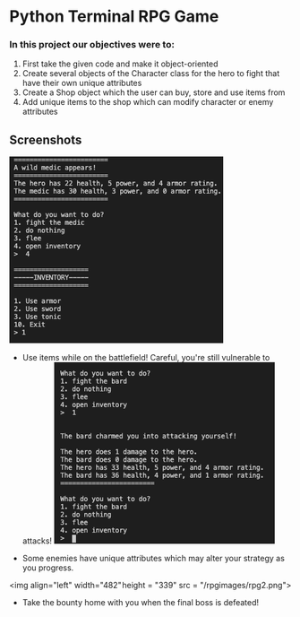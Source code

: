 
# Python Terminal RPG Game

### In this project our objectives were to:

1. First take the given code and make it object-oriented
2. Create several objects of the Character class for the hero to fight that have their own unique attributes
3. Create a Shop object which the user can buy, store and use items from
4. Add unique items to the shop which can modify character or enemy attributes

## Screenshots

![rpg screenshot1](/rpgimages/rpg1.png)


- Use items while on the battlefield! Careful, you're still vulnerable to attacks!
![rpg screenshot2](/rpgimages/rpg3.png)


- Some enemies have unique attributes which may alter your strategy as you progress.

<img align="left" width="482" height = "339" src = "/rpgimages/rpg2.png">

- Take the bounty home with you when the final boss is defeated!
